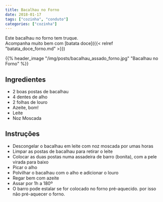 ```yaml
---
title: Bacalhau no Forno
date: 2018-01-17
tags: ["cozinha", "conduto"]
categories: ["cozinha"]
---
```


Este bacalhau no forno tem truque.   
Acompanha muito bem com [batata doce]({{< relref "batata_doce_forno.md" >}})

{{% header_image "/img/posts/bacalhau_assado_forno.jpg" "Bacalhau no Forno" %}}
<!--more-->

## Ingredientes
* 2 boas postas de bacalhau
* 4 dentes de alho
* 2 folhas de louro
* Azeite, bom!
* Leite
* Noz Moscada

## Instruções
* Descongelar o bacalhau em leite com noz moscada por umas horas
* Limpar as postas de bacalhau para retirar o leite
* Colocar as duas postas numa assadeira de barro (bonita), com a pele virada para baixo
* Picar o alho
* Polvilhar o bacalhau com o alho e adicionar o louro
* Regar bem com azeite
* Assar por 1h a 180º
* O barro pode estalar se for colocado no forno pré-aquecido. por isso não pré-aquecer o forno.